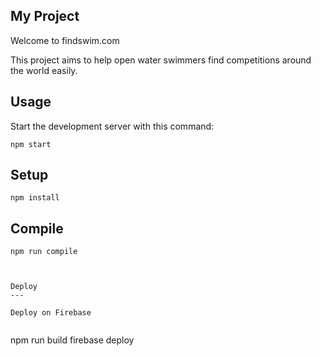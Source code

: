 My Project
---
 
Welcome to findswim.com

This project aims to help open water swimmers find competitions around the world easily. 

Usage
---
 
Start the development server with this command:
 
```
npm start
```
 
 
 
Setup
---
 
```
npm install
```
 
 
 
Compile
---
 
```
npm run compile


 
Deploy
---

Deploy on Firebase
 
```
npm run build
firebase deploy